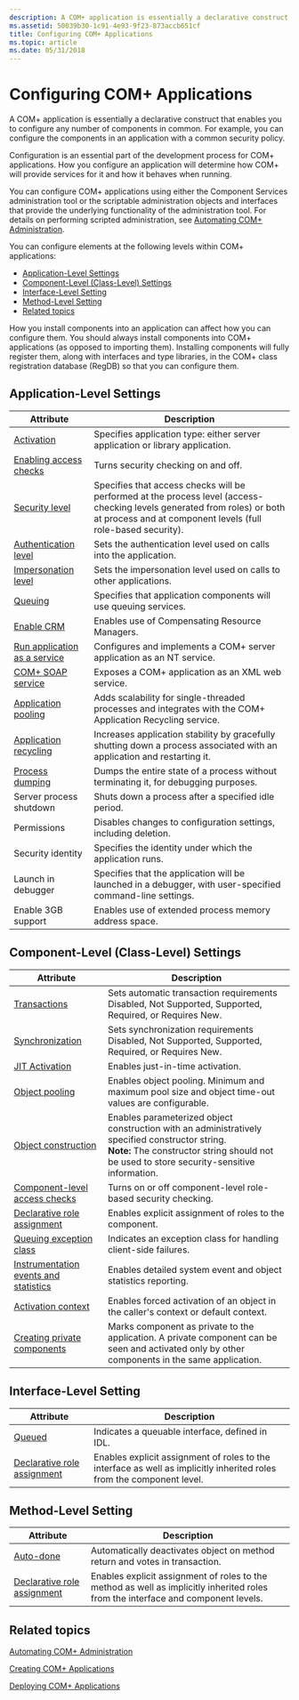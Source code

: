 ```yaml
---
description: A COM+ application is essentially a declarative construct that enables you to configure any number of components in common. For example, you can configure the components in an application with a common security policy.
ms.assetid: 50039b30-1c91-4e93-9f23-873accb651cf
title: Configuring COM+ Applications
ms.topic: article
ms.date: 05/31/2018
---
```


# Configuring COM+ Applications

A COM+ application is essentially a declarative construct that enables you to configure any number of components in common. For example, you can configure the components in an application with a common security policy.

Configuration is an essential part of the development process for COM+ applications. How you configure an application will determine how COM+ will provide services for it and how it behaves when running.

You can configure COM+ applications using either the Component Services administration tool or the scriptable administration objects and interfaces that provide the underlying functionality of the administration tool. For details on performing scripted administration, see [Automating COM+ Administration](automating-com--administration.md).

You can configure elements at the following levels within COM+ applications:

-   [Application-Level Settings](#application-level-settings)
-   [Component-Level (Class-Level) Settings](#component-level-class-level-settings)
-   [Interface-Level Setting](#interface-level-setting)
-   [Method-Level Setting](#method-level-setting)
-   [Related topics](#related-topics)

How you install components into an application can affect how you can configure them. You should always install components into COM+ applications (as opposed to importing them). Installing components will fully register them, along with interfaces and type libraries, in the COM+ class registration database (RegDB) so that you can configure them.

## Application-Level Settings



| Attribute                                                                                        | Description                                                                                                                                                                                         |
|--------------------------------------------------------------------------------------------------|-----------------------------------------------------------------------------------------------------------------------------------------------------------------------------------------------------|
| [Activation](context-activation.md)<br/>                                                  | Specifies application type: either server application or library application.<br/>                                                                                                            |
| [Enabling access checks](enabling-access-checks-for-an-application.md)<br/>               | Turns security checking on and off.<br/>                                                                                                                                                      |
| [Security level](setting-a-security-level-for-access-checks.md)<br/>                      | Specifies that access checks will be performed at the process level (access-checking levels generated from roles) or both at process and at component levels (full role-based security).<br/> |
| [Authentication level](setting-an-authentication-level-for-a-server-application.md)<br/>  | Sets the authentication level used on calls into the application.<br/>                                                                                                                        |
| [Impersonation level](setting-an-impersonation-level.md)<br/>                             | Sets the impersonation level used on calls to other applications.<br/>                                                                                                                        |
| [Queuing](creating-queuable-components.md)<br/>                                           | Specifies that application components will use queuing services.<br/>                                                                                                                         |
| [Enable CRM](configuring-com--crm-components.md)<br/>                                     | Enables use of Compensating Resource Managers.<br/>                                                                                                                                           |
| [Run application as a service](com--applications-running-as-service-applications.md)<br/> | Configures and implements a COM+ server application as an NT service.<br/>                                                                                                                    |
| [COM+ SOAP service](com--soap-service.md)<br/>                                            | Exposes a COM+ application as an XML web service.<br/>                                                                                                                                        |
| [Application pooling](com--application-pooling.md)<br/>                                   | Adds scalability for single-threaded processes and integrates with the COM+ Application Recycling service.<br/>                                                                               |
| [Application recycling](com--application-recycling.md)<br/>                               | Increases application stability by gracefully shutting down a process associated with an application and restarting it.<br/>                                                                  |
| [Process dumping](what-s-new-in-com--1-5.md)<br/>                                         | Dumps the entire state of a process without terminating it, for debugging purposes.<br/>                                                                                                      |
| Server process shutdown<br/>                                                               | Shuts down a process after a specified idle period.<br/>                                                                                                                                      |
| Permissions<br/>                                                                           | Disables changes to configuration settings, including deletion.<br/>                                                                                                                          |
| Security identity<br/>                                                                     | Specifies the identity under which the application runs.<br/>                                                                                                                                 |
| Launch in debugger<br/>                                                                    | Specifies that the application will be launched in a debugger, with user-specified command-line settings.<br/>                                                                                |
| Enable 3GB support<br/>                                                                    | Enables use of extended process memory address space.<br/>                                                                                                                                    |



 

## Component-Level (Class-Level) Settings




| Attribute | Description | 
|-----------|-------------|
| <a href="configuring-transactions.md">Transactions</a><br /> | Sets automatic transaction requirements Disabled, Not Supported, Supported, Required, or Requires New.<br /> | 
| <a href="setting-the-synchronization-attribute.md">Synchronization</a><br /> | Sets synchronization requirements Disabled, Not Supported, Supported, Required, or Requires New.<br /> | 
| <a href="enabling-jit-activation-for-a-component.md">JIT Activation</a><br /> | Enables just-in-time activation.<br /> | 
| <a href="configuring-a-component-to-be-pooled.md">Object pooling</a><br /> | Enables object pooling. Minimum and maximum pool size and object time-out values are configurable.<br /> | 
| [Object construction](specifying-an-object-constructor-string-for-a-component.md)<br> | Enables parameterized object construction with an administratively specified constructor string. <br> **Note:** The constructor string should not be used to store security-sensitive information.<br> | 
| <a href="enabling-access-checks-at-the-component-level.md">Component-level access checks</a><br /> | Turns on or off component-level role-based security checking.<br /> | 
| <a href="assigning-roles-to-components--interfaces--or-methods.md">Declarative role assignment</a><br /> | Enables explicit assignment of roles to the component.<br /> | 
| <a href="persistent-client-side-failures.md">Queuing exception class</a><br /> | Indicates an exception class for handling client-side failures.<br /> | 
| <a href="com--instrumentation-concepts.md">Instrumentation events and statistics</a><br /> | Enables detailed system event and object statistics reporting.<br /> | 
| <a href="context-activation.md">Activation context</a><br /> | Enables forced activation of an object in the caller's context or default context.<br /> | 
| <a href="what-s-new-in-com--1-5.md">Creating private components</a><br /> | Marks component as private to the application. A private component can be seen and activated only by other components in the same application.<br /> | 




 

## Interface-Level Setting



| Attribute                                                                                           | Description                                                                                                                      |
|-----------------------------------------------------------------------------------------------------|----------------------------------------------------------------------------------------------------------------------------------|
| [Queued](creating-queuable-components.md)<br/>                                               | Indicates a queuable interface, defined in IDL.<br/>                                                                       |
| [Declarative role assignment](assigning-roles-to-components--interfaces--or-methods.md)<br/> | Enables explicit assignment of roles to the interface as well as implicitly inherited roles from the component level.<br/> |



 

## Method-Level Setting



| Attribute                                                                                           | Description                                                                                                                                  |
|-----------------------------------------------------------------------------------------------------|----------------------------------------------------------------------------------------------------------------------------------------------|
| [Auto-done](enabling-auto-done-for-a-method.md)<br/>                                         | Automatically deactivates object on method return and votes in transaction.<br/>                                                       |
| [Declarative role assignment](assigning-roles-to-components--interfaces--or-methods.md)<br/> | Enables explicit assignment of roles to the method as well as implicitly inherited roles from the interface and component levels.<br/> |



 

## Related topics

<dl> <dt>

[Automating COM+ Administration](automating-com--administration.md)
</dt> <dt>

[Creating COM+ Applications](creating-com--applications.md)
</dt> <dt>

[Deploying COM+ Applications](deploying-com--applications.md)
</dt> </dl>

 

 




